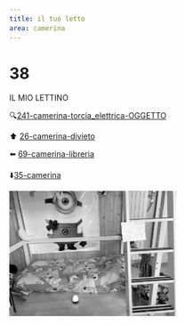 ```yaml
---
title: il tuo letto
area: camerina
---
```

# 38
IL MIO LETTINO

🔍[241-camerina-torcia_elettrica-OGGETTO](241-camerina-torcia_elettrica-OGGETTO.md)

⬆️ [26-camerina-divieto](26-camerina-divieto.md)

⬅️ [69-camerina-libreria](69-camerina-libreria.md)

⬇️[35-camerina](35-camerina.md) 

![foto_152](_assets/preview/foto_152.jpg)